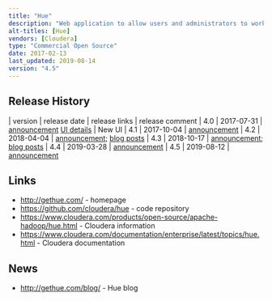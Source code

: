 ```yaml
---
title: "Hue"
description: "Web application to allow users and administrators to work with a Hadoop cluster.  Features include a SQL query tool (with auto-complete, a SQL expression builder,  plotting results as a graph or on a map, and the ability to refine results) over any JDBC compatible database, a Pig query tool (with auto-complete and parameterised queries), a Solr search tool (drag a drop creation of Solr dashboards with grid, timeline, graph, map and filter widgets, a tool for indexing data into Solr and a Solr index browser), a query notebook (Spark, PySpark, Scala, Hive, Impala, Pig and R queries along with visualisation of results as graphs and maps), an Oozie management tool (graphical Oozie workflow, coordinator and bundle editors and an Oozie monitoring and management dashboard), an Apache Sentry configuration tool (for managing permissions to Hive tables and Solr collections), an HDFS and S3 file browser and manager (including the ability to upload and edit data), a YARN job browser (viewing logs and statistics), a Hive Metastore manager (browse, view sample data, create and manage databases and tables), an HBase table manager (browse, view, edit, create and manage tables), a Sqoop2 manager (create, manage and execute Sqoop2 jobs), a ZooKeeper manager (list, view and edit) and a user workspace for saving work done in Hue, organising this in folders and sharing it with other users. Originally released by Cloudera as Cloudera Desktop in October 2009, before being open sourced as Hue in June 2010.  Python/Django based, under active development with a wide range of contributors, and available for all major Hadoop distributions."
alt-titles: [Hue]
vendors: [Cloudera]
type: "Commercial Open Source"
date: 2017-02-13
last_updated: 2019-08-14
version: "4.5"
---
```

## Release History

| version | release date | release links | release comment
| 4.0 | 2017-07-31 | [announcement](http://gethue.com/hue-4-and-its-new-interface-is-out/) [UI details](http://gethue.com/the-hue-4-user-interface-in-detail/) | New UI
| 4.1 | 2017-10-04 | [announcement](http://gethue.com/hue-4-1-is-out/)
| 4.2 | 2018-04-04 | [announcement](http://gethue.com/hue-4-2-and-its-self-service-bi-improvements-are-out/); [blog posts](http://gethue.com/category/hue-4-2/)
| 4.3 | 2018-10-17 | [announcement](http://gethue.com/hue-4-3-and-its-app-building-improvements-are-out/); [blog posts](http://gethue.com/category/hue-4-3/)
| 4.4 | 2019-03-28 | [announcement](http://gethue.com/hue-4-4-and-its-improvements-are-out/)
| 4.5 | 2019-08-12 | [announcement](http://gethue.com/hue-4-5-and-its-improvements-are-out/)

## Links

* <http://gethue.com/> - homepage
* <https://github.com/cloudera/hue> - code repository
* <https://www.cloudera.com/products/open-source/apache-hadoop/hue.html> - Cloudera information
* <https://www.cloudera.com/documentation/enterprise/latest/topics/hue.html> - Cloudera documentation

## News

* <http://gethue.com/blog/> - Hue blog